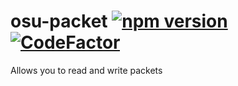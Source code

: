 # osu-packet [![npm version](https://badge.fury.io/js/osu-packet.svg)](https://badge.fury.io/js/osu-packet) [![CodeFactor](https://www.codefactor.io/repository/github/itsyuka/osu-packet/badge)](https://www.codefactor.io/repository/github/itsyuka/osu-packet)

Allows you to read and write packets
